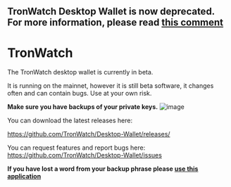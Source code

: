 ## TronWatch Desktop Wallet is now deprecated. For more information, please read [this comment](https://github.com/TronWatch/Desktop-Wallet/issues/165)

# TronWatch  

The TronWatch desktop wallet is currently in beta.  

It is running on the mainnet, however it is still beta software, it changes often and can contain bugs. Use at your own risk. 

**Make sure you have backups of your private keys.**
![image](https://user-images.githubusercontent.com/4259242/48172727-4b252c80-e301-11e8-9c77-148f5be66495.png)

You can download the latest releases here:  

https://github.com/TronWatch/Desktop-Wallet/releases/  

You can request features and report bugs here: https://github.com/TronWatch/Desktop-Wallet/issues 

**If you have lost a word from your backup phrase please [use this application](https://github.com/TronWatch/Seed-Recovery)**
